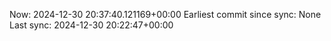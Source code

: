 Now: 2024-12-30 20:37:40.121169+00:00 Earliest commit since sync: None Last sync: 2024-12-30 20:22:47+00:00
